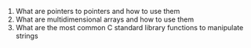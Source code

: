 1. What are pointers to pointers and how to use them
2. What are multidimensional arrays and how to use them
3. What are the most common C standard library functions to manipulate strings

